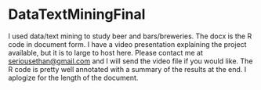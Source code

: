 # DataTextMiningFinal

I used data/text mining to study beer and bars/breweries. The docx is the R code in document form.  I have a video presentation explaining the project available, but it is to large to host here.  Please contact me at seriousethan@gmail.com and I will send the video file if you would like.  The R code is pretty well annotated with a summary of the results at the end.  I aplogize for the length of the document.
